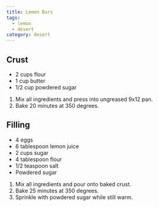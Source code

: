 ```yaml
---
title: Lemon Bars
tags:
  - lemon
  - desert
category: desert
---
```


## Crust

- 2 cups flour
- 1 cup butter
- 1/2 cup powdered sugar

1. Mix all ingredients and press into ungreased 9x12 pan.
2. Bake 20 minutes at 350 degrees.

## Filling

- 4 eggs
- 6 tablespoon lemon juice
- 2 cups sugar
- 4 tablespoon flour
- 1/2 teaspoon salt
- Powdered sugar

1. Mix all ingredients and pour onto baked crust.
2. Bake 25 minutes at 350 degrees.
3. Sprinkle with powdered sugar while still warm.
